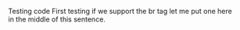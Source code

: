 Testing code
First testing if we support the br tag let me put one here <br> in the middle of this sentence.
